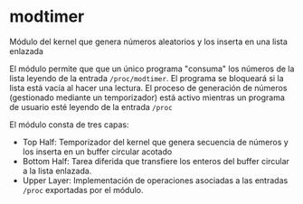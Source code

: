 # modtimer
Módulo del kernel que genera números aleatorios y los inserta en una lista enlazada

El módulo permite que que un único programa "consuma" los números de la lista leyendo de la entrada ```/proc/modtimer```. El programa se bloqueará si la lista está vacía al hacer una lectura.
El proceso de generación de números (gestionado mediante un temporizador) está activo mientras un programa de usuario esté leyendo de la entrada `/proc`

El módulo consta de tres capas:
 
* Top Half: Temporizador del kernel que genera secuencia de números y los inserta en un buffer circular acotado
* Bottom Half: Tarea diferida que transfiere los enteros del buffer circular a la lista enlazada.
* Upper Layer: Implementación de operaciones asociadas a las entradas `/proc` exportadas por el módulo.


